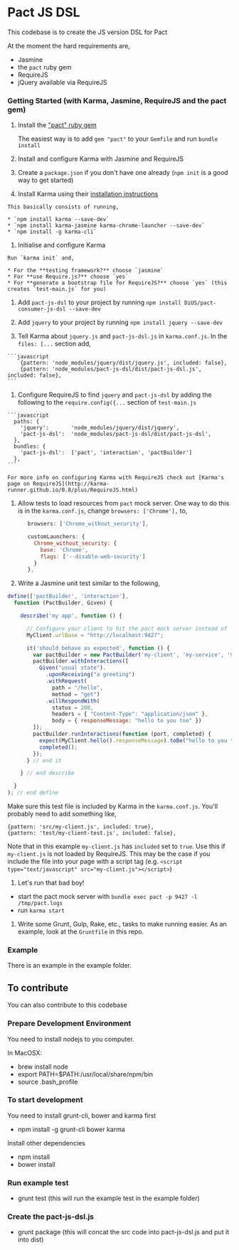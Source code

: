 Pact JS DSL
=========

This codebase is to create the JS version DSL for Pact

At the moment the hard requirements are,
- Jasmine
- the `pact` ruby gem
- RequireJS
- jQuery available via RequireJS

### Getting Started (with Karma, Jasmine, RequireJS and the pact gem)

1. Install the ["pact" ruby gem](https://github.com/realestate-com-au/pact)

   The easiest way is to add `gem "pact"` to your `Gemfile` and run `bundle install`
   
1. Install and configure Karma with Jasmine and RequireJS

  1. Create a `package.json` if you don't have one already (`npm init` is a good way to get started)

  1. Install Karma using their [installation instructions](http://karma-runner.github.io/0.12/intro/installation.html)
    
    This basically consists of running,

    * `npm install karma --save-dev`
    * `npm install karma-jasmine karma-chrome-launcher --save-dev`
    * `npm install -g karma-cli`

  1. Initialise and configure Karma
    
    Run `karma init` and,

    * For the **testing framework?** choose `jasmine`
    * For **use Require.js?** choose `yes`
    * For **generate a bootstrap file for RequireJS?** choose `yes` (this creates `test-main.js` for you)

  1. Add `pact-js-dsl` to your project by running `npm install DiUS/pact-consumer-js-dsl --save-dev`

  1. Add `jquery` to your project by running `npm install jquery --save-dev`

  1. Tell Karma about `jquery.js` and `pact-js-dsl.js` in `karma.conf.js`. In the `files: [...` section add,

    ```javascript
        {pattern: 'node_modules/jquery/dist/jquery.js', included: false},
        {pattern: 'node_modules/pact-js-dsl/dist/pact-js-dsl.js', included: false},
    ```

  1. Configure RequireJS to find `jquery` and `pact-js-dsl` by adding the following to the `require.config({...` section of `test-main.js`

    ```javascript
      paths: {
        'jquery':       'node_modules/jquery/dist/jquery',
        'pact-js-dsl':  'node_modules/pact-js-dsl/dist/pact-js-dsl',
      },
      bundles: {
        'pact-js-dsl':  ['pact', 'interaction', 'pactBuilder']
      },
    ```

    For more info on configuring Karma with RequireJS check out [Karma's page on RequireJS](http://karma-runner.github.io/0.8/plus/RequireJS.html)

  1. Allow tests to load resources from `pact` mock server. One way to do this is in the `karma.conf.js`, change `browsers: ['Chrome'],` to,
  
     ```javascript
        browsers: ['Chrome_without_security'],

        customLaunchers: {
          Chrome_without_security: {
            base: 'Chrome',
            flags: ['--disable-web-security']
          }
        },
     ```

1. Write a Jasmine unit test similar to the following,

  ```javascript
  define(['pactBuilder', 'interaction'],
    function (PactBuilder, Given) {

      describe('my app', function () {

        // Configure your client to hit the pact mock server instead of 'production'
        MyClient.urlBase = "http://localhost:9427";

        it('should behave as expected', function () {
          var pactBuilder = new PactBuilder('my-client', 'my-service', '9427');
          pactBuilder.withInteractions([
            Given("usual state").
              .uponReceiving("a greeting")
              .withRequest(
                path = "/hello",
                method = "get")
              .willRespondWith(
                status = 200,
                headers = { "Content-Type": "application/json" },
                body = { responseMessage: "hello to you too" })
          ]);
          pactBuilder.runInteractions(function (port, completed) {
            expect(MyClient.hello().responseMessage).toBe("hello to you too");
            completed();
          });
        } // end it

      } // end describe

    }
  ); // end define
  ```
  
  Make sure this test file is included by Karma in the `karma.conf.js`. You'll probably need to add something like,

  ```
  {pattern: 'src/my-client.js', included: true},
  {pattern: 'test/my-client-test.js', included: false},
  ```
  
  Note that in this example `my-client.js` has `included` set to `true`. Use this if `my-client.js` is not loaded by RequireJS. This may be the case if you include the file into your page with a script tag (e.g. `<script type="text/javascript" src="my-client.js"></script>`)
  
1. Let's run that bad boy!

  * start the pact mock server with `bundle exec pact -p 9427 -l /tmp/pact.logs`
  * run `karma start`

1. Write some Grunt, Gulp, Rake, etc., tasks to make running easier. As an example, look at the `Gruntfile` in this repo.
  

### Example

There is an example in the example folder.  

To contribute
-----
You can also contribute to this codebase

### Prepare Development Environment

You need to install nodejs to you computer.

In MacOSX:

- brew install node
- export PATH=$PATH:/usr/local/share/npm/bin
- source .bash_profile

### To start development

You need to install grunt-cli, bower and karma first

- npm install -g grunt-cli bower karma

Install other dependencies

- npm install
- bower install

### Run example test

- grunt test (this will run the example test in the example folder)

### Create the pact-js-dsl.js

- grunt package (this will concat the src code into pact-js-dsl.js and put it into dist)
